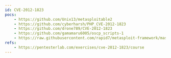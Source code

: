 ```yaml
---
id: CVE-2012-1823
pocs:
    - https://github.com/Unix13/metasploitable2
    - https://github.com/cyberharsh/PHP_CVE-2012-1823
    - https://github.com/drone789/CVE-2012-1823
    - https://github.com/gamamaru6005/oscp_scripts-1
    - https://raw.githubusercontent.com/rapid7/metasploit-framework/master/modules/exploits/multi/http/php_cgi_arg_injection.rb
refs:
    - https://pentesterlab.com/exercises/cve-2012-1823/course
---
```

